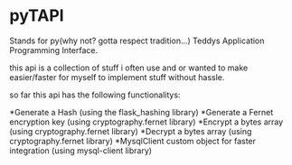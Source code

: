 # pyTAPI

Stands for py(why not? gotta respect tradition...) Teddys Application Programming Interface.

this api is a collection of stuff i often use and or wanted to make easier/faster for myself to implement stuff
without hassle.

so far this api has the following functionalitys:

*Generate a Hash (using the flask_hashing library)
*Generate a Fernet encryption key (using cryptography.fernet library)
*Encrypt a bytes array (using cryptography.fernet library)
*Decrypt a bytes array (using cryptography.fernet library)
*MysqlClient custom object for faster integration (using mysql-client library)
